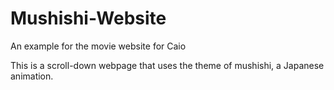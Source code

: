 Mushishi-Website
================

An example for the movie website for Caio

This is a scroll-down webpage that uses the theme of mushishi, a Japanese animation. 
